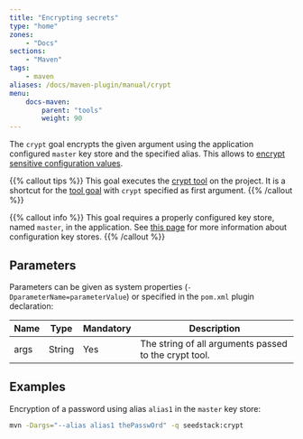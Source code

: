 ```yaml
---
title: "Encrypting secrets"
type: "home"
zones:
    - "Docs"
sections:
    - "Maven"    
tags:
    - maven
aliases: /docs/maven-plugin/manual/crypt    
menu:
    docs-maven:
        parent: "tools"
        weight: 90
---
```


The `crypt` goal encrypts the given argument using the application configured `master` key store and the specified alias. <!--more-->
This allows to [encrypt sensitive configuration values](/docs/seed/manual/crypto#encrypting-configuration-sensitive-values). 

{{% callout tips %}}
This goal executes the [crypt tool](/docs/seed/manual/crypto#the-crypt-tool) on the project.
It is a shortcut for the [tool goal](../tool) with `crypt` specified as first argument.
{{% /callout %}}

{{% callout info %}}
This goal requires a properly configured key store, named `master`, in the application. See [this page](/docs/seed/manual/crypto#key-stores)
for more information about configuration key stores.
{{% /callout %}}

## Parameters

Parameters can be given as system properties (`-DparameterName=parameterValue`) or specified in the `pom.xml` plugin declaration:

<table class="table table-striped table-bordered table-condensed">
    <thead>
    <tr>
        <th>Name</th>
        <th>Type</th>
        <th>Mandatory</th>
        <th>Description</th>
    </tr>
    </thead>
    <tbody>
    <tr>
        <td>args</td>
        <td>String</td>
        <td>Yes</td>
        <td>The string of all arguments passed to the crypt tool.</td>
    </tr>
    </tbody>
</table>

## Examples

Encryption of a password using alias `alias1` in the `master` key store:
  
```bash
mvn -Dargs="--alias alias1 thePasswOrd" -q seedstack:crypt
```
